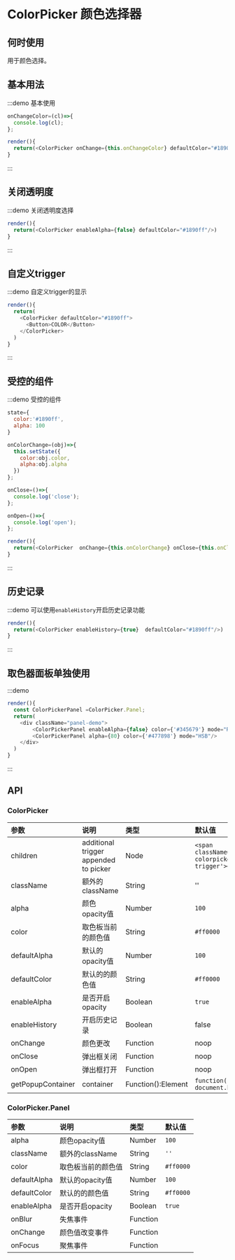 # ColorPicker 颜色选择器

## 何时使用

用于颜色选择。

## 基本用法

:::demo 基本使用 

```js
onChangeColor=(cl)=>{
  console.log(cl);
};

render(){
  return(<ColorPicker onChange={this.onChangeColor} defaultColor="#1890ff"/>)
}
```
:::

## 关闭透明度

:::demo 关闭透明度选择

```js
render(){
  return(<ColorPicker enableAlpha={false} defaultColor="#1890ff"/>)
}
```
:::

## 自定义trigger

:::demo 自定义trigger的显示

```js
render(){
  return(
    <ColorPicker defaultColor="#1890ff">
      <Button>COLOR</Button>
    </ColorPicker>
  )
}
```
:::

## 受控的组件

:::demo 受控的组件

```js
state={
  color:'#1890ff',
  alpha: 100
}

onColorChange=(obj)=>{
  this.setState({
    color:obj.color,
    alpha:obj.alpha
  })
};

onClose=()=>{
  console.log('close');
};

onOpen=()=>{
  console.log('open');
};

render(){
  return(<ColorPicker  onChange={this.onColorChange} onClose={this.onClose} onOpen={this.onOpen} color={this.state.color} alpha={this.state.alpha}/>  )
}
```
:::

## 历史记录

:::demo 可以使用`enableHistory`开启历史记录功能 

```js
render(){
  return(<ColorPicker enableHistory={true}  defaultColor="#1890ff"/>)
}
```
:::

## 取色器面板单独使用

:::demo 
```js
render(){
  const ColorPickerPanel =ColorPicker.Panel;
  return(
    <div className="panel-demo"> 
        <ColorPickerPanel enableAlpha={false} color={'#345679'} mode="RGB"/>
        <ColorPickerPanel alpha={80} color={'#477898'} mode="HSB"/>
    </div>
  )
}
```
:::

<style>
.panel-demo .rc-color-picker-panel{
   display:inline-block;
   margin-right:20px;
}
</style>

## API

### ColorPicker

| 参数                 |说明                                                 | 类型                                                                      | 默认值                                               |
|:---------------------|:------------------------------------------------------------|:--------------------------------------------------------------------------|:------------------------------------------------------|
| children             | additional trigger appended to picker                       |Node                                                                      | `<span className='react-colorpicker-trigger'></span>` |
| className            | 额外的className                    |String                                                                    | ''                                                    | 
| alpha                | 颜色opacity值                                       |Number                                                                    | `100`                                                 | 
| color                | 取色板当前的颜色值                        |String                                                                    | `#ff0000`                                             | 
| defaultAlpha         | 默认的opacity值                                        |Number                                                                    | `100`                                                 | 
| defaultColor         | 默认的的颜色值                        |String                                                                    | `#ff0000`                                             | 
| enableAlpha          | 是否开启opacity                                      |Boolean                                                                   | `true`                                                |
| enableHistory        | 开启历史记录                                     |Boolean                                                                    |     false                                                  | 
| onChange             | 颜色更改                                           |Function                                                                  | noop                                                  | 
| onClose              | 弹出框关闭                               |Function                                                                  | noop                                                  | 
| onOpen               | 弹出框打开                                |Function                                                                  | noop                                                  |
| getPopupContainer    | container                   |Function():Element                                                        | `function(){return document.body;}`                   | 

### ColorPicker.Panel

| 参数         |  说明                                    |类型      | 默认值      |
|:-------------|:-----------------------------------------------|:---------|:----------|
| alpha        | 颜色opacity值                           | Number   | `100`     | 
| className    | 额外的className       | String   | `''`      |
| color        | 取色板当前的颜色值           | String   | `#ff0000` |
| defaultAlpha | 默认的opacity值                           | Number   | `100`     |
| defaultColor | 默认的的颜色值           | String   | `#ff0000` |
| enableAlpha  | 是否开启opacity                         | Boolean  | `true`    | 
| onBlur       | 失焦事件                        | Function |           |
| onChange     | 颜色值改变事件                      | Function |           |
| onFocus      | 聚焦事件                      | Function |           |
